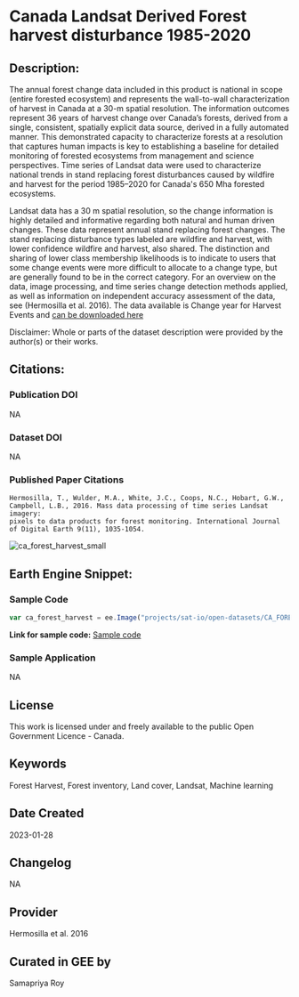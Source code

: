 
# Canada Landsat Derived Forest harvest disturbance 1985-2020

## Description:

The annual forest change data included in this product is national in scope (entire forested ecosystem) and represents the wall-to-wall
characterization of harvest in Canada at a 30-m spatial resolution. The information outcomes represent 36 years of harvest change over Canada’s
forests, derived from a single, consistent, spatially explicit data source, derived in a fully automated manner. This demonstrated capacity to
characterize forests at a resolution that captures human impacts is key to establishing a baseline for detailed monitoring of forested ecosystems
from management and science perspectives. Time series of Landsat data were used to characterize national trends in stand replacing forest
disturbances caused by wildfire and harvest for the period 1985–2020 for Canada's 650 Mha forested ecosystems.

Landsat data has a 30 m spatial resolution, so the change information is highly detailed and informative regarding both natural and human driven
changes. These data represent annual stand replacing forest changes. The stand replacing disturbance types labeled are wildfire and harvest, with
lower confidence wildfire and harvest, also shared. The distinction and sharing of lower class membership likelihoods is to indicate to users that
some change events were more difficult to allocate to a change type, but are generally found to be in the correct category. For an overview on the
data, image processing, and time series change detection methods applied, as well as information on independent accuracy assessment of the data, see
(Hermosilla et al. 2016). The data available is Change year for Harvest Events and [can be downloaded here](https://opendata.nfis.org/downloads/forest_change/CA_Forest_Harvest_1985-2020.zip)

Disclaimer: Whole or parts of the dataset description were provided by the author(s) or their works.

## Citations:

### Publication DOI

NA

### Dataset DOI

NA

### Published Paper Citations

```
Hermosilla, T., Wulder, M.A., White, J.C., Coops, N.C., Hobart, G.W., Campbell, L.B., 2016. Mass data processing of time series Landsat imagery:
pixels to data products for forest monitoring. International Journal of Digital Earth 9(11), 1035-1054.
```

![ca_forest_harvest_small](https://user-images.githubusercontent.com/6677629/215292086-0b98bb65-e49a-479e-9fd4-4422d49e426e.gif)

## Earth Engine Snippet:

### Sample Code
```js
var ca_forest_harvest = ee.Image("projects/sat-io/open-datasets/CA_FOREST/CA_Forest_Harvest_1985-2020");
```

**Link for sample code:** [Sample code](https://code.earthengine.google.com/?scriptPath=users/sat-io/awesome-gee-catalog-examples:agriculture-vegetation-forestry/CA-FOREST-HARVEST-1985-2020)

### Sample Application

NA

## License

This work is licensed under and freely available to the public Open Government Licence - Canada.

## Keywords

Forest Harvest, Forest inventory, Land cover, Landsat, Machine learning

## Date Created

2023-01-28

## Changelog

NA

## Provider

Hermosilla et al. 2016

## Curated in GEE by
Samapriya Roy
